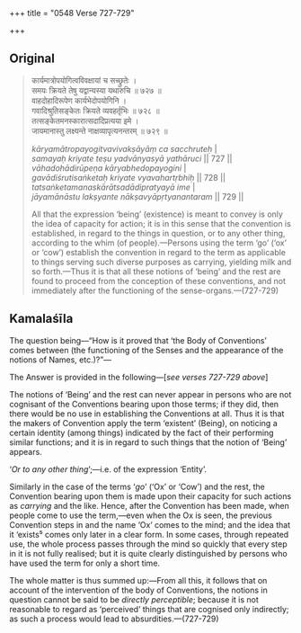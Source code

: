 +++
title = "0548 Verse 727-729"

+++
## Original 
>
> कार्यमात्रोपयोगित्वविवक्षायां च सच्छ्रुतेः ।  
> समयः क्रियते तेषु यद्वान्यस्या यथारुचि ॥ ७२७ ॥  
> वाहदोहादिरूपेण कार्यभेदोपयोगिनि ।  
> गवादिश्रुतिसङ्केतः क्रियते व्यवहर्तृभिः ॥ ७२८ ॥  
> तत्सङ्केतमनस्कारात्सदादिप्रत्यया इमे ।  
> जायमानास्तु लक्ष्यन्ते नाक्षव्यापृत्यनन्तरम् ॥ ७२९ ॥ 
>
> *kāryamātropayogitvavivakṣāyāṃ ca sacchruteḥ* \|  
> *samayaḥ kriyate teṣu yadvānyasyā yathāruci* \|\| 727 \|\|  
> *vāhadohādirūpeṇa kāryabhedopayogini* \|  
> *gavādiśrutisaṅketaḥ kriyate vyavahartṛbhiḥ* \|\| 728 \|\|  
> *tatsaṅketamanaskārātsadādipratyayā ime* \|  
> *jāyamānāstu lakṣyante nākṣavyāpṛtyanantaram* \|\| 729 \|\| 
>
> All that the expression ‘being’ (existence) is meant to convey is only the idea of capacity for action; it is in this sense that the convention is established, in regard to the things in question, or to any other thing, according to the whim (of people).—Persons using the term ‘go’ (‘ox’ or ‘cow’) establish the convention in regard to the term as applicable to things serving such diverse purposes as carrying, yielding milk and so forth.—Thus it is that all these notions of ‘being’ and the rest are found to proceed from the conception of these conventions, and not immediately after the functioning of the sense-organs.—(727-729)



## Kamalaśīla

The question being—“How is it proved that ‘the Body of Conventions’ comes between (the functioning of the Senses and the appearance of the notions of Names, etc.)?”—

The Answer is provided in the following—[*see verses 727-729 above*]

The notions of ‘Being’ and the rest can never appear in persons who are not cognisant of the Conventions bearing upon those terms; if they did, then there would be no use in establishing the Conventions at all. Thus it is that the makers of Convention apply the term ‘existent’ (Being), on noticing a certain identity (among things) indicated by the fact of their performing similar functions; and it is in regard to such things that the notion of ‘Being’ appears.

‘*Or to any other thing*’;—i.e. of the expression ‘Entity’.

Similarly in the case of the terms ‘*go*’ (‘Ox’ or ‘Cow’) and the rest, the Convention bearing upon them is made upon their capacity for such actions as *carrying* and the like. Hence, after the Convention has been made, when people come to use the term,—even when the Ox is seen, the previous Convention steps in and the name ‘Ox’ comes to the mind; and the idea that it ‘exists⁵ comes only later in a clear form. In some cases, through repeated use, the whole process passes through the mind so quickly that every step in it is not fully realised; but it is quite clearly distinguished by persons who have used the term for only a short time.

The whole matter is thus summed up:—From all this, it follows that on account of the intervention of the body of Conventions, the notions in question cannot be said to be *directly perceptible*; because it is not reasonable to regard as ‘perceived’ things that are cognised only indirectly; as such a process would lead to absurdities.—(727-729)


